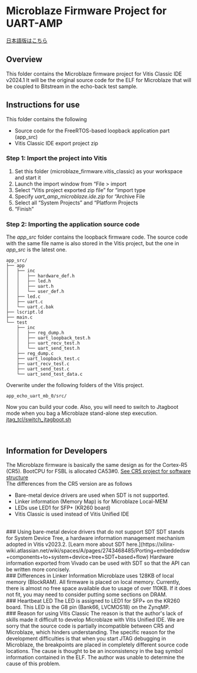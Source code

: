 # Microblaze Firmware Project for UART-AMP
[日本語版はこちら]()
## Overview
This folder contains the Microblaze firmware project for Vitis Classic IDE v2024.1
It will be the original source code for the ELF for Microblaze that will be coupled to Bitstream in the echo-back test sample.

## Instructions for use
This folder contains the following
* Source code for the FreeRTOS-based loopback application part (app_src)
* Vitis Classic IDE export project zip

### Step 1: Import the project into Vitis
1. Set this folder (microblaze_firmware.vitis_classic) as your workspace and start it
1. Launch the import window from “File > import
1. Select “Vitis project exported zip file” for “import type
1. Specify _uart_amp_microblaze.ide.zip_ for “Archive File
1. Select all “System Projects” and “Platform Projects
1. “Finish”

### Step 2: Importing the application source code
The _app_src_ folder contains the loopback firmware code.
The source code with the same file name is also stored in the Vitis project, but the one in _app_src_ is the latest one.

```
app_src/
├── app
│   ├── inc
│   │   ├── hardware_def.h
│   │   ├── led.h
│   │   ├── uart.h
│   │   └── user_def.h
│   ├── led.c
│   ├── uart.c
│   └── uart.c.bak
├── lscript.ld
├── main.c
└── test
    ├── inc
    │   ├── reg_dump.h
    │   ├── uart_loopback_test.h
    │   ├── uart_recv_test.h
    │   └── uart_send_test.h
    ├── reg_dump.c
    ├── uart_loopback_test.c
    ├── uart_recv_test.c
    ├── uart_send_test.c
    └── uart_send_test_data.c
```
Overwrite under the following folders of the Vitis project.
```
app_echo_uart_mb_0/src/
```
Now you can build your code.
Also, you will need to switch to Jtagboot mode when you bag a Microblaze stand-alone step execution.
[jtag_tcl/switch_jtagboot.sh]()
<br><br><br>
## Information for Developers
The Microblaze firmware is basically the same design as for the Cortex-R5 (CR5).
BootCPU for FSBL is allocated CA53#0.
[See CR5 project for software structure]()
<br>
The differences from the CR5 version are as follows
* Bare-metal device drivers are used when SDT is not supported.
* Linker information (Memory Map) is for Microblaze Local-MEM
* LEDs use LED1 for SFP+ (KR260 board)
* Vitis Classic is used instead of Vitis Unified IDE
<br>
### Using bare-metal device drivers that do not support SDT
SDT stands for System Device Tree, a hardware information management mechanism adopted in Vitis v2023.2.
[Learn more about SDT here.](https://xilinx-wiki.atlassian.net/wiki/spaces/A/pages/2743468485/Porting+embeddedsw+components+to+system+device+tree+SDT+based+flow)
Hardware information exported from Vivado can be used with SDT so that the API can be written more concisely.
<br>
### Differences in Linker Information
Microblaze uses 128KB of local memory (BlockRAM).
All firmware is placed on local memory.
Currently, there is almost no free space available due to usage of over 110KB. If it does not fit, you may need to consider putting some sections on DRAM.
<br>
### Heartbeat LED
The LED is assigned to LED1 for SFP+ on the KR260 board.
This LED is the G8 pin (Bank66, LVCMOS18) on the ZynqMP.
<br>
### Reason for using Vitis Classic
The reason is that the author's lack of skills made it difficult to develop Microblaze with Vitis Unified IDE.
We are sorry that the source code is partially incompatible between CR5 and Microblaze, which hinders understanding.
The specific reason for the development difficulties is that when you start JTAG debugging in Microblaze, the breakpoints are placed in completely different source code locations.
The cause is thought to be an inconsistency in the bag symbol information contained in the ELF. The author was unable to determine the cause of this problem.

